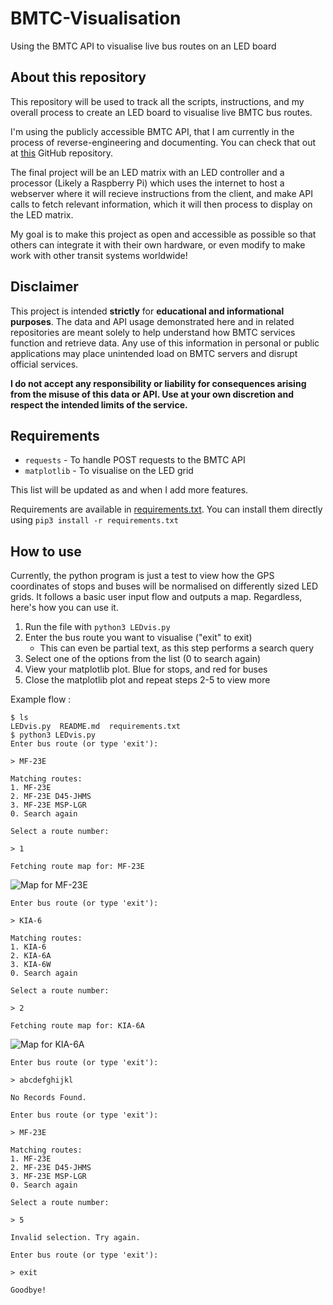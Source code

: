# BMTC-Visualisation
Using the BMTC API to visualise live bus routes on an LED board

## About this repository

This repository will be used to track all the scripts, instructions, and my overall process to create an LED board to visualise live BMTC bus routes.

I'm using the publicly accessible BMTC API, that I am currently in the process of reverse-engineering and documenting. You can check that out at [this](https://github.com/PratyushBalaji/BMTC-API) GitHub repository.

The final project will be an LED matrix with an LED controller and a processor (Likely a Raspberry Pi) which uses the internet to host a webserver where it will recieve instructions from the client, and make API calls to fetch relevant information, which it will then process to display on the LED matrix.

My goal is to make this project as open and accessible as possible so that others can integrate it with their own hardware, or even modify to make work with other transit systems worldwide!

## Disclaimer

This project is intended **strictly** for **educational and informational purposes**. The data and API usage demonstrated here and in related repositories are meant solely to help understand how BMTC services function and retrieve data. Any use of this information in personal or public applications may place unintended load on BMTC servers and disrupt official services.

**I do not accept any responsibility or liability for consequences arising from the misuse of this data or API. Use at your own discretion and respect the intended limits of the service.**

## Requirements
- `requests` - To handle POST requests to the BMTC API
- `matplotlib` - To visualise on the LED grid

This list will be updated as and when I add more features.

Requirements are available in [requirements.txt](requirements.txt). You can install them directly using `pip3 install -r requirements.txt`

## How to use

Currently, the python program is just a test to view how the GPS coordinates of stops and buses will be normalised on differently sized LED grids. It follows a basic user input flow and outputs a map. Regardless, here's how you can use it.

1. Run the file with `python3 LEDvis.py`
2. Enter the bus route you want to visualise ("exit" to exit)
   - This can even be partial text, as this step performs a search query
3. Select one of the options from the list (0 to search again)
4. View your matplotlib plot. Blue for stops, and red for buses
5. Close the matplotlib plot and repeat steps 2-5 to view more

Example flow : 

```
$ ls
LEDvis.py  README.md  requirements.txt
$ python3 LEDvis.py
Enter bus route (or type 'exit'): 
```
`> MF-23E`
```
Matching routes:
1. MF-23E
2. MF-23E D45-JHMS
3. MF-23E MSP-LGR
0. Search again
```
```
Select a route number:
```
`> 1`
```
Fetching route map for: MF-23E
```
![Map for MF-23E](https://github.com/user-attachments/assets/5583760d-0d34-4331-b432-d529b050cfca)
```
Enter bus route (or type 'exit'):
```
`> KIA-6`
```
Matching routes:
1. KIA-6
2. KIA-6A
3. KIA-6W
0. Search again
```
```
Select a route number:
```
`> 2`
```
Fetching route map for: KIA-6A
```
![Map for KIA-6A](https://github.com/user-attachments/assets/308c9c00-0aaf-426b-92a5-9ebf7cece339)
```
Enter bus route (or type 'exit'):
```
`> abcdefghijkl`
```
No Records Found.

Enter bus route (or type 'exit'):
```
`> MF-23E`
```
Matching routes:
1. MF-23E
2. MF-23E D45-JHMS
3. MF-23E MSP-LGR
0. Search again
```
```
Select a route number:
```
`> 5`
```
Invalid selection. Try again.
```
```
Enter bus route (or type 'exit'):
```
`> exit`
```
Goodbye!
```
